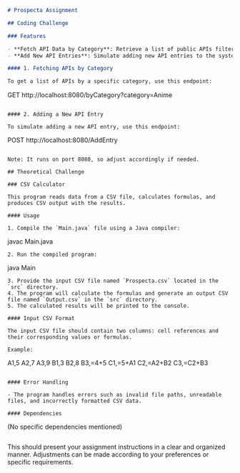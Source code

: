 
```markdown
# Prospecta Assignment

## Coding Challenge

### Features

- **Fetch API Data by Category**: Retrieve a list of public APIs filtered by a specific category.
- **Add New API Entries**: Simulate adding new API entries to the system. (Note: This feature does not actually post data to the public APIs database).

#### 1. Fetching APIs by Category

To get a list of APIs by a specific category, use this endpoint:

```
GET http://localhost:8080/byCategory?category=Anime
```

#### 2. Adding a New API Entry

To simulate adding a new API entry, use this endpoint:

```
POST http://localhost:8080/AddEntry
```

Note: It runs on port 8080, so adjust accordingly if needed.

## Theoretical Challenge

### CSV Calculator

This program reads data from a CSV file, calculates formulas, and produces CSV output with the results.

#### Usage

1. Compile the `Main.java` file using a Java compiler:
   ```
   javac Main.java
   ```
2. Run the compiled program:
   ```
   java Main
   ```
3. Provide the input CSV file named `Prospecta.csv` located in the `src` directory.
4. The program will calculate the formulas and generate an output CSV file named `Output.csv` in the `src` directory.
5. The calculated results will be printed to the console.

#### Input CSV Format

The input CSV file should contain two columns: cell references and their corresponding values or formulas.

Example:
```
A1,5
A2,7
A3,9
B1,3
B2,8
B3,=4+5
C1,=5+A1
C2,=A2+B2
C3,=C2+B3
```

#### Error Handling

- The program handles errors such as invalid file paths, unreadable files, and incorrectly formatted CSV data.

#### Dependencies

```
(No specific dependencies mentioned)
```
```

This should present your assignment instructions in a clear and organized manner. Adjustments can be made according to your preferences or specific requirements.
